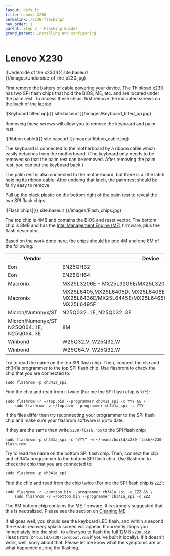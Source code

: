 ```yaml
---
layout: default
title: Lenovo X230
permalink: /x230-flashing/
nav_order: 1
parent: Step 2 - Flashing Guides
grand_parent: Installing and configuring
---
```


Lenovo X230
===

![Underside of the x230]({{ site.baseurl }}/images/Underside_of_the_x230.jpg)

First remove the battery or cable powering your device. The Thinkpad x230 has
 two SPI flash chips that hold the BIOS, ME, etc. and are located under the
 palm rest. To access these chips, first remove the indicated screws on the back
 of the laptop.

![Keyboard tilted up]({{ site.baseurl }}/images/Keyboard_tilted_up.jpg)

Removing these screws will allow you to remove the keyboard and palm rest.

![Ribbon cable]({{ site.baseurl }}/images/Ribbon_cable.jpg)

The keyboard is connected to the motherboard by a ribbon cable which easily
 detaches from the motherboard. (The keyboard only needs to be removed so that
 the palm rest can be removed. After removing the palm rest, you can put the
 keyboard back.)

The palm rest is also connected to the motherboard, but there is a little latch
 holding its ribbon cable. After undoing that latch, the palm rest should be
fairly easy to remove.

Pull up the black plastic on the bottom right of the palm rest to reveal the two
 SPI flash chips.

![Flash chips]({{ site.baseurl }}/images/Flash_chips.jpg)

The top chip is 4MB and contains the BIOS and reset vector. The bottom chip is
 8MB and has the [Intel Management Engine (ME)](https://www.flashrom.org/ME)
  firmware, plus the flash descriptor.

Based on [the work done here](https://github.com/osresearch/heads/issues/716),
 the chips should be one 4M and one 8M of the following:

<!-- markdownlint-disable MD013 -->
|Vendor|Device| size|
|--|--|--|
|Eon | EN25QH32 | 4M|
|Eon| EN25QH64 | 8M|
|Macronix|MX25L3206E - MX25L3206E/MX25L3208E|4M|
|Macronix|MX25L6405,MX25L6405D, MX25L6406E/MX25L6408E, MX25L6436E/MX25L6445E/MX25L6465E/MX25L6473E/MX25L6473F, MX25L6495F|8M|
|Micron/Numonyx/ST|N25Q032..1E,  N25Q032..3E|4M|
|Micron/Numonyx/ST N25Q064..1E,  N25Q064..3E|8M|
|Winbond | W25Q32.V, W25Q32.W | 4M|
|Winbond | W25Q64.V, W25Q32.W  | 8M|
<!-- markdownlint-enable MD013 -->

Try to read the name on the top SPI flash chip. Then, connect the clip and
 ch341a programmer to the top SPI flash chip. Use flashrom to check the chip
  that you are connected to:

```shell
sudo flashrom -p ch341a_spi
```

Find the chip and read from it twice (For me the SPI flash chip is `YYY`):

```shell
sudo flashrom -r ~/top.bin --programmer ch341a_spi -c YYY && \
    sudo flashrom -v ~/top.bin --programmer ch341a_spi -c YYY
```

If the files differ then try reconnecting your programmer to the SPI flash chip
 and make sure your flashrom software is up to date.

If they are the same then write `x230-flash.rom` to the SPI flash chip:

```shell
sudo flashrom -p ch341a_spi -c “YYY” -w ~/heads/build/x230-flash/x230-flash.rom
```

Try to read the name on the bottom SPI flash chip. Then, connect the clip and
 ch341a programmer to the bottom SPI flash chip. Use flashrom to check the chip
  that you are connected to:

```shell
sudo flashrom -p ch341a_spi
```

Find the chip and read from the chip twice (For me the SPI flash chip is `ZZZ`):

```shell
sudo flashrom -r ~/bottom.bin --programmer ch341a_spi -c ZZZ && \
    sudo flashrom -v ~/bottom.bin --programmer ch341a_spi -c ZZZ
```

The 8M bottom chip contains the ME firmware.  It is strongly suggested that this
 is neutralized.  Please see the section on [Cleaning ME](/Clean-the-ME-firmware/)

If all goes well, you should see the keyboard LED flash, and within a second the
 Heads recovery splash screen will appear. It currently drops you immediately
 into the shell, to allow you to flash the full 12MB `x230.bin` Heads rom (or
 `build/x230/coreboot.rom` if you've built it locally). If it doesn't work,
 well, sorry about that. Please let me know what the symptoms are or what
 happened during the flashing.
